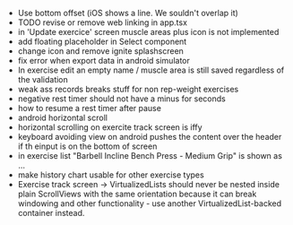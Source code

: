 - Use bottom offset (iOS shows a line. We souldn't overlap it)
- TODO revise or remove web linking in app.tsx
- in 'Update exercice' screen muscle areas plus icon is not implemented
- add floating placeholder in Select component
- change icon and remove ignite splashscreen
- fix error when export data in android simulator
- In exercise edit an empty name / muscle area is still saved regardless of the validation
- weak ass records breaks stuff for non rep-weight exercises
- negative rest timer should not have a minus for seconds
- how to resume a rest timer after pause
- android horizontal scroll
- horizontal scrolling on exercite track screen is iffy
- keyboard avoiding view on android pushes the content over the header if th einput is on the bottom of screen
- in exercise list "Barbell Incline Bench Press - Medium Grip" is shown as ...
- make history chart usable for other exercise types
- Exercise track screen ->  VirtualizedLists should never be nested inside plain ScrollViews with the same orientation because it can break windowing and other functionality - use another VirtualizedList-backed container instead. 
